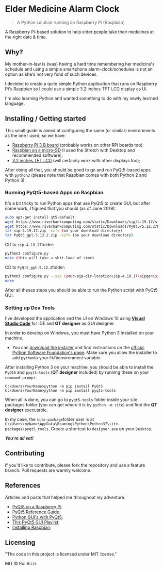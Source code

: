# Elder Medicine Alarm Clock
> A Python solution running on Raspberry Pi (Raspbian)

A Raspberry Pi-based solution to help elder people take their medicines at the right date & time.
## Why?
My mother-in-law is (was) having a hard time remembering her medicine's schedule and using a simple smartphone alarm-clock/schedules is not an option as she's not very fond of such devices.

I decided to create a quite simple Python application that runs on Raspberry Pi's Raspbian so I could use a simple 3.2 inches TFT LCD display as UI.

I'm also learning Python and wanted something to do with my newly learned language.

## Installing / Getting started

This small guide is aimed at configuring the same (or similar) environments as the one I used, so we have:
 - [Raspberry Pi 3 B board](https://www.raspberrypi.org/products/raspberry-pi-3-model-b/) (probably works on other RPi boards too);
 - [Raspbian on a micro-SD](https://www.raspberrypi.org/downloads/raspbian/) (I used the Stretch with Desktop and recommended software);
 - [3.2 inches TFT LCD](https://www.waveshare.com/wiki/3.2inch_RPi_LCD_%28B%29) (will certainly work with other displays too);

After doing all that, you should be good to go and run PyQt5-based apps with `python3` (please note that Raspbian comes with both Python 2 and Python 3)

### Running PyQt5-based Apps on Raspbian

It's a bit tricky to run Python apps that use PyQt5 to create GUI, but after some work, I figured that you should (as of June 2019):

```bash
sudo apt-get install qt5-default
wget https://www.riverbankcomputing.com/static/Downloads/sip/4.19.17/sip-4.19.17.zip 
wget https://www.riverbankcomputing.com/static/Downloads/PyQt5/5.12.2/PyQt5_gpl-5.12.2.zip
tar sip-4.19.17.zip -xzfv (on your download directory)
tar PyQt5_gpl-5.12.2.zip -xzfv (on your download directory)
```
CD to `sip-4.19.17`folder:
```bash
python3 configure.py
make (this will take a shit-load of time)
```
CD to `PyQt5_gpl-5.12.2`folder:
```bash
python3 configure.py --sip \your-sip-dir-location\sip-4.19.17\sipgen\sip
make
```
After all theses steps you should be able to run the Python script with PyQt5 GUI.
### Setting up Dev Tools

I've developed the application and the UI on Windows 10 using [**Visual Studio Code**](https://code.visualstudio.com/) for IDE and **QT designer** as GUI designer. 

In order to develop on Windows, you must have Python 3 installed on your machine. 

- You can [download the installer](https://www.python.org/downloads/) and find instructions on the [official Python Software Foundation's page](https://www.python.org/). Make sure you allow the installer to add `python`to your `PATH`environment variable.

After installing Python 3 on your machine, you should be able to install the `PyQt5` and  `pyqt5-tools` (**QT designer** included) by running these on your `command prompt`:
```
C:\Users\YourName>python -m pip install PyQt5
C:\Users\YourName>python -m pip install pyqt5-tools
```
When all is done, you can go to `pyqt5-tools` folder inside your site packages folder (you can get where it is by `python -m site`) and find the **QT designer** executable.

In my case, the `site-package`folder user is at `C:\Users\myName\AppData\Roaming\Python\Python37\site-packages\pyqt5_tools`. Create a shortcut to `designer.exe` on your `Desktop`.

***You're all set!***

## Contributing

If you'd like to contribute, please fork the repository and use a feature
branch. Pull requests are warmly welcome.

## References
Articles and posts that helped me throughout my adventure:
 - [PyQt5 on a Raspberry Pi](https://raspberrypi.stackexchange.com/a/63058/104888);
 - [PyQt5 Reference Guide](https://www.riverbankcomputing.com/static/Docs/PyQt5/);
 - [Python GUI's with PyQt5](https://www.youtube.com/watch?v=ksW59gYEl6Q);
 - [This PyQt5 GUI Playlist](https://www.youtube.com/watch?v=yD0iu3n-e_s&list=PL1FgJUcJJ03uO70zDLDF3oaTu6s2QLOPa);
 - [Installing Raspbian](https://www.raspberrypi.org/downloads/raspbian/);


## Licensing

"The code in this project is licensed under MIT license."

MIT © Rui Rizzi
